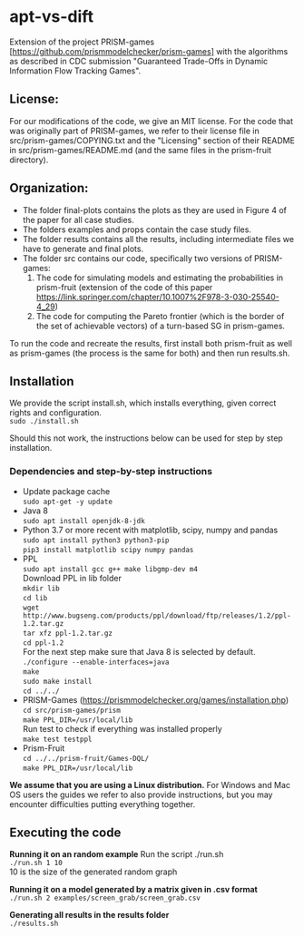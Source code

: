 # apt-vs-dift

Extension of the project PRISM-games [https://github.com/prismmodelchecker/prism-games] with the algorithms as described in CDC submission "Guaranteed Trade-Offs in Dynamic Information Flow Tracking Games".

## License:

For our modifications of the code, we give an MIT license. For the code that was originally part of PRISM-games, we refer to their license file in src/prism-games/COPYING.txt and the "Licensing" section of their README in src/prism-games/README.md (and the same files in the prism-fruit directory).

## Organization:

- The folder final-plots contains the plots as they are used in Figure 4 of the paper for all case studies.
- The folders examples and props contain the case study files.
- The folder results contains all the results, including intermediate files we have to generate and final plots.
- The folder src contains our code, specifically two versions of PRISM-games: 
  1) The code for simulating models and estimating the probabilities in prism-fruit (extension of the code of this paper https://link.springer.com/chapter/10.1007%2F978-3-030-25540-4_29)
  2) The code for computing the Pareto frontier (which is the border of the set of achievable vectors) of a turn-based SG in prism-games.

To run the code and recreate the results, first install both prism-fruit as well as prism-games (the process is the same for both) and then run results.sh.

## Installation
We provide the script install.sh, which installs everything, given correct rights and configuration.  
`sudo ./install.sh`

Should this not work, the instructions below can be used for step by step installation.

### Dependencies and step-by-step instructions
- Update package cache  
  `sudo apt-get -y update`  
- Java 8  
  `sudo apt install openjdk-8-jdk`  
- Python 3.7 or more recent with matplotlib, scipy, numpy and pandas  
  `sudo apt install python3 python3-pip`  
  `pip3 install matplotlib scipy numpy pandas`  
- PPL  
  `sudo apt install gcc g++ make libgmp-dev m4`  
  Download PPL in lib folder  
    `mkdir lib`  
    `cd lib`  
    `wget http://www.bugseng.com/products/ppl/download/ftp/releases/1.2/ppl-1.2.tar.gz`  
    `tar xfz ppl-1.2.tar.gz`  
    `cd ppl-1.2`  
  For the next step make sure that Java 8 is selected by default.  
    `./configure --enable-interfaces=java`  
    `make`  
    `sudo make install`  
    `cd ../../`  
- PRISM-Games (https://prismmodelchecker.org/games/installation.php)  
  `cd src/prism-games/prism`  
  `make PPL_DIR=/usr/local/lib`  
Run test to check if everything was installed properly  
  `make test testppl`  
- Prism-Fruit  
  `cd ../../prism-fruit/Games-DQL/`  
  `make PPL_DIR=/usr/local/lib`  

**We assume that you are using a Linux distribution.** For Windows and Mac OS users the guides we refer to also provide instructions, but you may encounter difficulties putting everything together.

## Executing the code

**Running it on an random example**
Run the script ./run.sh  
`./run.sh 1 10`  
10 is the size of the generated random graph  

**Running it on a model generated by a matrix given in .csv format**  
`./run.sh 2 examples/screen_grab/screen_grab.csv`

**Generating all results in the results folder**  
`./results.sh`
